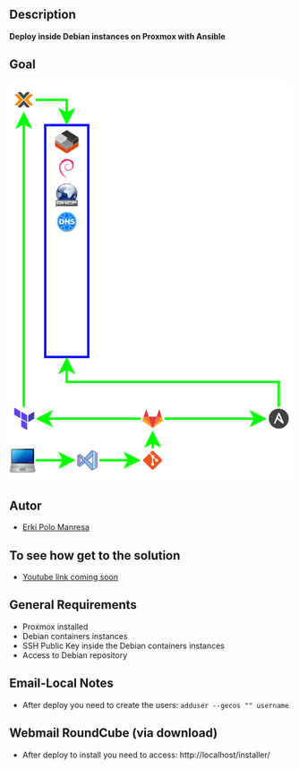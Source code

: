 ## Description
**Deploy inside Debian instances on Proxmox with Ansible**

## Goal
![Logo](Objetivo.svg)

## Autor
* [Erki Polo Manresa](https://linkedin.com/in/erkipolo)

## To see how get to the solution
* [Youtube link coming soon](Próximamente)

## General Requirements
- Proxmox installed
- Debian containers instances
- SSH Public Key inside the Debian containers instances
- Access to Debian repository

## Email-Local Notes
- After deploy you need to create the users: `adduser --gecos "" username`

## Webmail RoundCube (via download)
- After deploy to install you need to access: http://localhost/installer/
